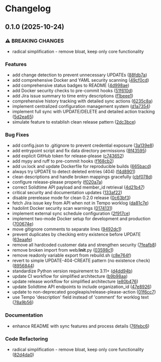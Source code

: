 # Changelog

## 0.1.0 (2025-10-24)


### ⚠ BREAKING CHANGES

* radical simplification - remove bloat, keep only core functionality

### Features

* add change detection to prevent unnecessary UPDATEs ([88fdb7a](https://github.com/cdds-ab/jira2solidtime/commit/88fdb7ab5940892126db1099493c1de19e6cba6f))
* add comprehensive Docker and YAML security scanning ([49cf0cd](https://github.com/cdds-ab/jira2solidtime/commit/49cf0cd6c43df9e22526e792c0793b74b5306d55))
* add comprehensive status badges to README ([4d998ae](https://github.com/cdds-ab/jira2solidtime/commit/4d998ae8a869312da33f51f7de0ad3d9d9bebb87))
* add Docker security checks to pre-commit hooks ([51f610d](https://github.com/cdds-ab/jira2solidtime/commit/51f610df0dc120d364c1d045e2cb3ca199a9e0f4))
* add Jira issue summary to time entry descriptions ([f1beee1](https://github.com/cdds-ab/jira2solidtime/commit/f1beee1441f3c7f90cf7899ed1c33f21fd3b0dc1))
* comprehensive history tracking with detailed sync actions ([6235c8a](https://github.com/cdds-ab/jira2solidtime/commit/6235c8a0434a19bff153e9917c69725a8eb13d76))
* implement centralized configuration management system ([d1a7354](https://github.com/cdds-ab/jira2solidtime/commit/d1a735418f177af01f8e61961e0991b62f3b8059))
* implement full sync with UPDATE/DELETE and detailed action tracking ([5d2ea65](https://github.com/cdds-ab/jira2solidtime/commit/5d2ea65960f99fd976b86d141533098fa2c35b7e))
* simulate feature to establish clean release pattern ([2dc3bce](https://github.com/cdds-ab/jira2solidtime/commit/2dc3bce8a637a844f0dc933d614476349f0a2c81))


### Bug Fixes

* add config.json to .gitignore to prevent credential exposure ([3a139e8](https://github.com/cdds-ab/jira2solidtime/commit/3a139e85743d249282a47fe6c5df5175eea6da78))
* add entrypoint script and fix data directory permissions ([8f43595](https://github.com/cdds-ab/jira2solidtime/commit/8f4359534427a380900e7b0f1076501856eccb8a))
* add explicit GitHub token for release-please ([c743652](https://github.com/cdds-ab/jira2solidtime/commit/c7436520cc09ff2c03414a6a5a47926c23c4d743))
* add mypy and ruff to pre-commit hooks ([f168cb2](https://github.com/cdds-ab/jira2solidtime/commit/f168cb20ec0c580cc9cf483cdc40d663188731aa))
* add uv.lock and update Dockerfile for reproducible builds ([665bacd](https://github.com/cdds-ab/jira2solidtime/commit/665bacd66d2b860650f7f37ec3bcc6b7c8f00ec3))
* always try UPDATE to detect deleted entries (404) ([f4d8901](https://github.com/cdds-ab/jira2solidtime/commit/f4d8901eb6f48e52df9ede11717a79307b5cd603))
* clean descriptions and handle broken mappings gracefully ([cbf078d](https://github.com/cdds-ab/jira2solidtime/commit/cbf078dcfbf046acf9d3bac0ed2e1685366643a1))
* configure release-please properly ([f020a7a](https://github.com/cdds-ab/jira2solidtime/commit/f020a7a0d064089ff448d2bf2e3b444fa7b630fa))
* correct Solidtime API payload and member_id retrieval ([4d21b47](https://github.com/cdds-ab/jira2solidtime/commit/4d21b4788d6ebb1e4b5c7f2e882c567d32c84a23))
* critical security and documentation updates ([133af22](https://github.com/cdds-ab/jira2solidtime/commit/133af225c3ea2c15edd65cd787b836224bcc7c16))
* disable prerelease mode for clean 0.2.0 release ([0c63bf3](https://github.com/cdds-ab/jira2solidtime/commit/0c63bf393ec30af9191346bec7303419ff8b5a12))
* fetch Jira issue key from API when not in Tempo worklog ([da81c7e](https://github.com/cdds-ab/jira2solidtime/commit/da81c7e3d2080e8bd572dc3fe19b3b2a1019fa7e))
* hadolint Docker security scan warnings ([0174131](https://github.com/cdds-ab/jira2solidtime/commit/01741311e8f9b0921af7da84e0048b144309eb36))
* implement external sync schedule configuration ([2f917ce](https://github.com/cdds-ab/jira2solidtime/commit/2f917ce0f1217723fad3c124e2d4cdea83d812ba))
* implement two-mode Docker setup for development and production ([700674e](https://github.com/cdds-ab/jira2solidtime/commit/700674eb81b20ed8b49a45d9ddeae326495877a7))
* move gitignore comments to separate lines ([9492dc1](https://github.com/cdds-ab/jira2solidtime/commit/9492dc14309174141b637943ae2336847a70f41d))
* prevent duplicates by checking entry existence before UPDATE ([63eaafe](https://github.com/cdds-ab/jira2solidtime/commit/63eaafee1ded0eed538c2eae5625259ff1ceb456))
* remove all hardcoded customer data and strengthen security ([7feafb8](https://github.com/cdds-ab/jira2solidtime/commit/7feafb812f6a6b507481283059e20d7b41a8694d))
* remove broken import from web/__init__.py ([03598c1](https://github.com/cdds-ab/jira2solidtime/commit/03598c18c06272df56faa0fcf027c9d5cc2e80fb))
* remove readonly variable export from rebuild.sh ([c8e764f](https://github.com/cdds-ab/jira2solidtime/commit/c8e764fef85d678bc79b5737c8b8effcd0bfc285))
* revert to simple UPDATE-404-CREATE pattern (no existence check) ([8956844](https://github.com/cdds-ab/jira2solidtime/commit/89568440023fd167164ed565a939e79a532f708a))
* standardize Python version requirement to 3.11+ ([d4dd94b](https://github.com/cdds-ab/jira2solidtime/commit/d4dd94bc3e7b2714661541c7f910c92d2847234b))
* update CI workflow for simplified architecture ([b9b98aa](https://github.com/cdds-ab/jira2solidtime/commit/b9b98aa6dddbc0de0a90c226320869c48b2a044a))
* update release workflow for simplified architecture ([e80b476](https://github.com/cdds-ab/jira2solidtime/commit/e80b4761840ccc5611295c842da8c64c93f3d5c6))
* update Solidtime API endpoints to include organization_id ([47e8926](https://github.com/cdds-ab/jira2solidtime/commit/47e8926502717679401b2a2ecc652ea38b94219d))
* update to non-deprecated googleapis/release-please-action ([01f6cc7](https://github.com/cdds-ab/jira2solidtime/commit/01f6cc75a580e47e19e06199261cbd06460a997a))
* use Tempo 'description' field instead of 'comment' for worklog text ([78a9b56](https://github.com/cdds-ab/jira2solidtime/commit/78a9b5648223901032bd8ef36b35575ce8b170d0))


### Documentation

* enhance README with sync features and process details ([76febc6](https://github.com/cdds-ab/jira2solidtime/commit/76febc6155294cac97d385b90e94c1a0b962999f))


### Code Refactoring

* radical simplification - remove bloat, keep only core functionality ([82d4da0](https://github.com/cdds-ab/jira2solidtime/commit/82d4da078b699d9b0449306feae76ab05aa579e8))
